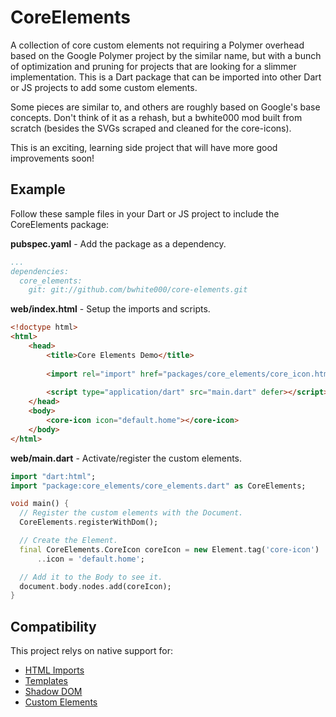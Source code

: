 # CoreElements

A collection of core custom elements not requiring a Polymer overhead based on the
Google Polymer project by the similar name, but with a bunch of optimization and
pruning for projects that are looking for a slimmer implementation. This is a Dart package
that can be imported into other Dart or JS projects to add some custom elements.

Some pieces are similar to, and others are roughly based on Google's base concepts.
Don't think of it as a rehash, but a bwhite000 mod built from scratch (besides the
SVGs scraped and cleaned for the core-icons).

This is an exciting, learning side project that will have more good improvements soon!

## Example
Follow these sample files in your Dart or JS project to include the CoreElements package:

__pubspec.yaml__ - Add the package as a dependency.

```yaml
...
dependencies:
  core_elements:
    git: git://github.com/bwhite000/core-elements.git
```

__web/index.html__ - Setup the imports and scripts.

```html
<!doctype html>
<html>
    <head>
        <title>Core Elements Demo</title>
        
        <import rel="import" href="packages/core_elements/core_icon.html" />
        
        <script type="application/dart" src="main.dart" defer></script>
    </head>
    <body>
        <core-icon icon="default.home"></core-icon>
    </body>
</html>
```

__web/main.dart__ - Activate/register the custom elements.

```dart
import "dart:html";
import "package:core_elements/core_elements.dart" as CoreElements;

void main() {
  // Register the custom elements with the Document.
  CoreElements.registerWithDom();

  // Create the Element.
  final CoreElements.CoreIcon coreIcon = new Element.tag('core-icon')
      ..icon = 'default.home';

  // Add it to the Body to see it.
  document.body.nodes.add(coreIcon);
}
```
## Compatibility

This project relys on native support for:
* [HTML Imports](http://caniuse.com/#feat=imports)
* [Templates](http://caniuse.com/#feat=template)
* [Shadow DOM](http://caniuse.com/#feat=shadowdom)
* [Custom Elements](http://caniuse.com/#feat=custom-elements)